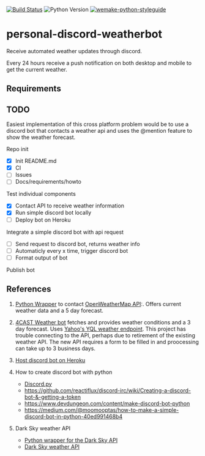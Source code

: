 [![Build Status](https://travis-ci.com/MoskiMBA/personal-discord-weatherbot.svg?branch=master)](https://travis-ci.com/MoskiMBA/personal-discord-weatherbot)
![Python Version](https://img.shields.io/badge/python-3.6%20%7C%203.7-blue.svg)
[![wemake-python-styleguide](https://img.shields.io/badge/style-wemake-000000.svg)](https://github.com/wemake-services/wemake-python-styleguide)


# personal-discord-weatherbot
Receive automated weather updates through discord.

Every 24 hours receive a push notification on both desktop and mobile to get the current weather. 

## Requirements


## TODO

Easiest implementation of this cross platform problem would be to use a discord bot that contacts a weather api and uses the @mention feature to show the weather forecast.


Repo init

- [x] Init README.md
- [x] CI
- [ ] Issues
- [ ] Docs/requirements/howto

Test individual components

- [x] Contact API to receive weather information
- [x] Run simple discord bot locally
- [ ] Deploy bot on Heroku

Integrate a simple discord bot with api request

- [ ] Send request to discord bot, returns weather info
- [ ] Automaticly every x time, trigger discord bot
- [ ] Format output of bot

Publish bot

## References
1. [Python Wrapper](https://github.com/csparpa/pyowm) to contact [OpenWeatherMap API](https://openweathermap.org/api):.
Offers current weather data and a 5 day forecast.

1. [4CAST Weather bot](https://github.com/lluisrojass/discord-forecast-bot) fetches and provides weather
conditions and a 3 day forecast. Uses [Yahoo's YQL weather endpoint](https://developer.yahoo.com/weather/). This project has trouble connecting to the API, perhaps due to retirement of the existing weather API. The new API requires a form to be filled in and proocessing can take up to 3 business days. 

1. [Host discord bot on Heroku](https://boostlog.io/@anshulc95/how-to-host-a-discord-bot-on-heroku-for-free-5a9c230798a8b60096c43336)

1. How to create discord bot with python
    - [Discord.py](https://github.com/Rapptz/discord.py)
    - https://github.com/reactiflux/discord-irc/wiki/Creating-a-discord-bot-&-getting-a-token
    - https://www.devdungeon.com/content/make-discord-bot-python
    - https://medium.com/@moomooptas/how-to-make-a-simple-discord-bot-in-python-40ed991468b4

1. Dark Sky weather API
    - [Python wrapper for the Dark Sky API](https://pypi.org/project/darkskylib/)
    - [Dark Sky weather API](https://darksky.net)


